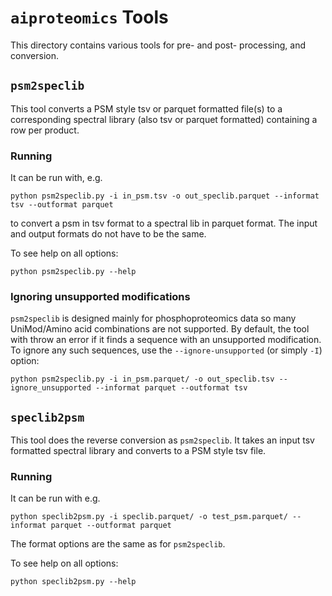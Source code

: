 # `aiproteomics` Tools

This directory contains various tools for pre- and post- processing, and conversion.

## `psm2speclib`
This tool converts a PSM style tsv or parquet formatted file(s) to a corresponding spectral library (also tsv or parquet formatted)
containing a row per product.

### Running
It can be run with, e.g.
```
python psm2speclib.py -i in_psm.tsv -o out_speclib.parquet --informat tsv --outformat parquet
```
to convert a psm in tsv format to a spectral lib in parquet format. The input and output formats
do not have to be the same.

To see help on all options:
```
python psm2speclib.py --help
```

### Ignoring unsupported modifications
`psm2speclib` is designed mainly for phosphoproteomics data so many UniMod/Amino acid combinations are
not supported. By default, the tool with throw an error if it finds a sequence with an unsupported modification.
To ignore any such sequences, use the `--ignore-unsupported` (or simply `-I`) option:

```
python psm2speclib.py -i in_psm.parquet/ -o out_speclib.tsv --ignore_unsupported --informat parquet --outformat tsv
```

## `speclib2psm`
This tool does the reverse conversion as `psm2speclib`. It takes an input tsv formatted spectral library
and converts to a PSM style tsv file.

### Running
It can be run with e.g.
```
python speclib2psm.py -i speclib.parquet/ -o test_psm.parquet/ --informat parquet --outformat parquet
```

The format options are the same as for `psm2speclib`.

To see help on all options:
```
python speclib2psm.py --help
```
